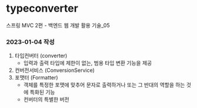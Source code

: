# typeconverter
스프링 MVC 2편 - 백엔드 웹 개발 활용 기술_05

### 2023-01-04 작성
1. 타입컨버터 (converter)
    - 입력과 출력 타입에 제한이 없는, 범용 타입 변환 기능을 제공
2. 컨버전서비스 (ConversionService)
3. 포맷터 (Formatter)
    - 객체를 특정한 포맷에 맞추어 문자로 출력하거나 또는 그 반대의 역할을 하는 것에 특화된 기능
    - 컨버터의 특별한 버전

